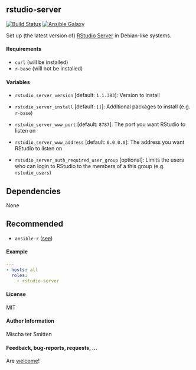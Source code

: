 ## rstudio-server

[![Build Status](https://travis-ci.org/Oefenweb/ansible-rstudio-server.svg?branch=master)](https://travis-ci.org/Oefenweb/ansible-rstudio-server) [![Ansible Galaxy](http://img.shields.io/badge/ansible--galaxy-rstudio--server-blue.svg)](https://galaxy.ansible.com/list#/roles/4953)

Set up (the latest version of) [RStudio Server](https://www.rstudio.com/products/rstudio/download-server/) in Debian-like systems.

#### Requirements

* `curl` (will be installed)
* `r-base` (will not be installed)

#### Variables

* `rstudio_server_version` [default: `1.1.383`]: Version to install
* `rstudio_server_install` [default: `[]`]: Additional packages to install (e.g. `r-base`)

* `rstudio_server_www_port` [default: `8787`]: The port you want RStudio to listen on
* `rstudio_server_www_address` [default: `0.0.0.0`]: The address you want RStudio to listen on
* `rstudio_server_auth_required_user_group` [optional]: Limits the users who can login to RStudio to the members of a this group (e.g. `rstudio_users`)

## Dependencies

None

## Recommended

* `ansible-r` ([see](https://github.com/Oefenweb/ansible-r))

#### Example

```yaml
---
- hosts: all
  roles:
    - rstudio-server
```

#### License

MIT

#### Author Information

Mischa ter Smitten

#### Feedback, bug-reports, requests, ...

Are [welcome](https://github.com/Oefenweb/ansible-rstudio-server/issues)!
